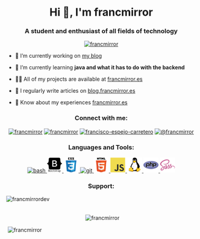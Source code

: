 <h1 align="center">Hi 👋, I'm francmirror</h1>
<h3 align="center">A student and enthusiast of all fields of technology</h3>

<p align="center"> <a href="https://twitter.com/francmirror" target="blank"><img src="https://img.shields.io/twitter/follow/francmirror?logo=twitter&style=for-the-badge" alt="francmirror" /></a> </p>

- 🔭 I’m currently working on [my blog](blog.francmirror.es)

- 🌱 I’m currently learning **java and what it has to do with the backend**

- 👨‍💻 All of my projects are available at [francmirror.es](francmirror.es)

- 📝 I regularly write articles on [blog.francmirror.es](blog.francmirror.es)

- 📄 Know about my experiences [francmirror.es](francmirror.es)

<h3 align="center">Connect with me:</h3>
<p align="center">
<a href="https://codepen.io/francmirror" target="blank"><img align="center" src="https://raw.githubusercontent.com/rahuldkjain/github-profile-readme-generator/master/src/images/icons/Social/codepen.svg" alt="francmirror" height="30" width="40" /></a>
<a href="https://twitter.com/francmirror" target="blank"><img align="center" src="https://raw.githubusercontent.com/rahuldkjain/github-profile-readme-generator/master/src/images/icons/Social/twitter.svg" alt="francmirror" height="30" width="40" /></a>
<a href="https://linkedin.com/in/francisco-espejo-carretero" target="blank"><img align="center" src="https://raw.githubusercontent.com/rahuldkjain/github-profile-readme-generator/master/src/images/icons/Social/linked-in-alt.svg" alt="francisco-espejo-carretero" height="30" width="40" /></a>
<a href="https://www.youtube.com/c/@francmirror" target="blank"><img align="center" src="https://raw.githubusercontent.com/rahuldkjain/github-profile-readme-generator/master/src/images/icons/Social/youtube.svg" alt="@francmirror" height="30" width="40" /></a>
</p>

<h3 align="center">Languages and Tools:</h3>
<p align="center"> <a href="https://www.gnu.org/software/bash/" target="_blank" rel="noreferrer"> <img src="https://www.vectorlogo.zone/logos/gnu_bash/gnu_bash-icon.svg" alt="bash" width="40" height="40"/> </a> <a href="https://getbootstrap.com" target="_blank" rel="noreferrer"> <img src="https://raw.githubusercontent.com/devicons/devicon/master/icons/bootstrap/bootstrap-plain-wordmark.svg" alt="bootstrap" width="40" height="40"/> </a> <a href="https://www.w3schools.com/css/" target="_blank" rel="noreferrer"> <img src="https://raw.githubusercontent.com/devicons/devicon/master/icons/css3/css3-original-wordmark.svg" alt="css3" width="40" height="40"/> </a> <a href="https://git-scm.com/" target="_blank" rel="noreferrer"> <img src="https://www.vectorlogo.zone/logos/git-scm/git-scm-icon.svg" alt="git" width="40" height="40"/> </a> <a href="https://www.w3.org/html/" target="_blank" rel="noreferrer"> <img src="https://raw.githubusercontent.com/devicons/devicon/master/icons/html5/html5-original-wordmark.svg" alt="html5" width="40" height="40"/> </a> <a href="https://developer.mozilla.org/en-US/docs/Web/JavaScript" target="_blank" rel="noreferrer"> <img src="https://raw.githubusercontent.com/devicons/devicon/master/icons/javascript/javascript-original.svg" alt="javascript" width="40" height="40"/> </a> <a href="https://www.linux.org/" target="_blank" rel="noreferrer"> <img src="https://raw.githubusercontent.com/devicons/devicon/master/icons/linux/linux-original.svg" alt="linux" width="40" height="40"/> </a> <a href="https://www.php.net" target="_blank" rel="noreferrer"> <img src="https://raw.githubusercontent.com/devicons/devicon/master/icons/php/php-original.svg" alt="php" width="40" height="40"/> </a> <a href="https://sass-lang.com" target="_blank" rel="noreferrer"> <img src="https://raw.githubusercontent.com/devicons/devicon/master/icons/sass/sass-original.svg" alt="sass" width="40" height="40"/> </a> </p>

<h3 align="center">Support:</h3>
<p><a href="https://www.buymeacoffee.com/francmirrordev"> <img align="left" src="https://cdn.buymeacoffee.com/buttons/v2/default-yellow.png" height="50" width="210" alt="francmirrordev" /></a></p><br><br>

<p><img align="center" src="https://github-readme-stats.vercel.app/api/top-langs?username=francmirror&show_icons=true&locale=en&layout=compact" alt="francmirror" /></p>

<p>&nbsp;<img align="center" src="https://github-readme-stats.vercel.app/api?username=francmirror&show_icons=true&locale=en" alt="francmirror" /></p>

